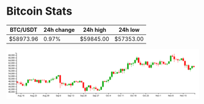 # Bitcoin Stats

BTC/USDT|24h change|24h high|24h low|
|---|---|---|---|
|$58973.96|0.97%|$59845.00|$57353.00|

<img src="./chart.svg">
